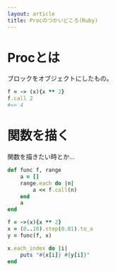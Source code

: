 ```yaml
---
layout: article
title: Procのつかいどころ(Ruby)
---
```


# Procとは

ブロックをオブジェクトにしたもの。

```ruby
f = -> (x){x ** 2}
f.call 2
#=> 4
```

# 関数を描く

関数を描きたい時とか…

```ruby
def func f, range
    a = []
    range.each do |n|
        a << f.call(n)
    end
    a
end

f = ->(x){x ** 2}
x = (0..10).step(0.01).to_a
y = func(f, x)

x.each_index do |i|
    puts "#{x[i]} #{y[i]}"
end
```
